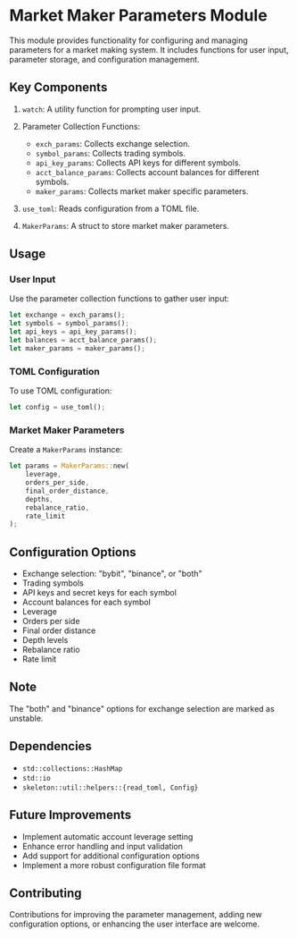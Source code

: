 # Market Maker Parameters Module

This module provides functionality for configuring and managing parameters for a market making system. It includes functions for user input, parameter storage, and configuration management.

## Key Components

1. `watch`: A utility function for prompting user input.

2. Parameter Collection Functions:
   - `exch_params`: Collects exchange selection.
   - `symbol_params`: Collects trading symbols.
   - `api_key_params`: Collects API keys for different symbols.
   - `acct_balance_params`: Collects account balances for different symbols.
   - `maker_params`: Collects market maker specific parameters.

3. `use_toml`: Reads configuration from a TOML file.

4. `MakerParams`: A struct to store market maker parameters.

## Usage

### User Input

Use the parameter collection functions to gather user input:

```rust
let exchange = exch_params();
let symbols = symbol_params();
let api_keys = api_key_params();
let balances = acct_balance_params();
let maker_params = maker_params();
```

### TOML Configuration

To use TOML configuration:

```rust
let config = use_toml();
```

### Market Maker Parameters

Create a `MakerParams` instance:

```rust
let params = MakerParams::new(
    leverage,
    orders_per_side,
    final_order_distance,
    depths,
    rebalance_ratio,
    rate_limit
);
```

## Configuration Options

- Exchange selection: "bybit", "binance", or "both"
- Trading symbols
- API keys and secret keys for each symbol
- Account balances for each symbol
- Leverage
- Orders per side
- Final order distance
- Depth levels
- Rebalance ratio
- Rate limit

## Note

The "both" and "binance" options for exchange selection are marked as unstable.

## Dependencies

- `std::collections::HashMap`
- `std::io`
- `skeleton::util::helpers::{read_toml, Config}`

## Future Improvements

- Implement automatic account leverage setting
- Enhance error handling and input validation
- Add support for additional configuration options
- Implement a more robust configuration file format

## Contributing

Contributions for improving the parameter management, adding new configuration options, or enhancing the user interface are welcome.
